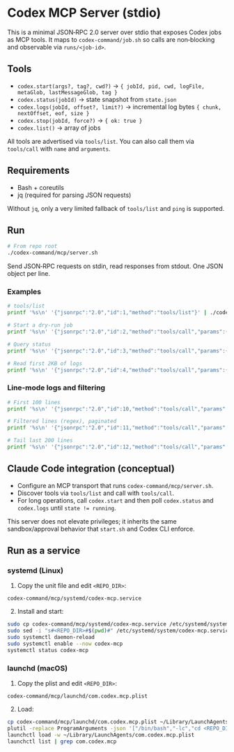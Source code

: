 # Codex MCP Server (stdio)

This is a minimal JSON‑RPC 2.0 server over stdio that exposes Codex jobs as MCP tools. It maps to `codex-command/job.sh` so calls are non‑blocking and observable via `runs/<job-id>`.

## Tools

- `codex.start(args?, tag?, cwd?)` → `{ jobId, pid, cwd, logFile, metaGlob, lastMessageGlob, tag }`
- `codex.status(jobId)` → state snapshot from `state.json`
- `codex.logs(jobId, offset?, limit?)` → incremental log bytes `{ chunk, nextOffset, eof, size }`
- `codex.stop(jobId, force?)` → `{ ok: true }`
- `codex.list()` → array of jobs

All tools are advertised via `tools/list`. You can also call them via `tools/call` with `name` and `arguments`.

## Requirements

- Bash + coreutils
- jq (required for parsing JSON requests)

Without `jq`, only a very limited fallback of `tools/list` and `ping` is supported.

## Run

```bash
# From repo root
./codex-command/mcp/server.sh
```

Send JSON‑RPC requests on stdin, read responses from stdout. One JSON object per line.

### Examples

```bash
# tools/list
printf '%s\n' '{"jsonrpc":"2.0","id":1,"method":"tools/list"}' | ./codex-command/mcp/server.sh

# Start a dry‑run job
printf '%s\n' '{"jsonrpc":"2.0","id":2,"method":"tools/call","params":{"name":"codex.start","arguments":{"args":["--task","demo","--dry-run"],"tag":"mcp"}}}' | ./codex-command/mcp/server.sh

# Query status
printf '%s\n' '{"jsonrpc":"2.0","id":3,"method":"tools/call","params":{"name":"codex.status","arguments":{"jobId":"<job-id>"}}}' | ./codex-command/mcp/server.sh

# Read first 2KB of logs
printf '%s\n' '{"jsonrpc":"2.0","id":4,"method":"tools/call","params":{"name":"codex.logs","arguments":{"jobId":"<job-id>","offset":0,"limit":2048}}}' | ./codex-command/mcp/server.sh
```

### Line‑mode logs and filtering

```bash
# First 100 lines
printf '%s\n' '{"jsonrpc":"2.0","id":10,"method":"tools/call","params":{"name":"codex.logs","arguments":{"jobId":"<job-id>","mode":"lines","offsetLines":0,"limitLines":100}}}' | ./codex-command/mcp/server.sh

# Filtered lines (regex), paginated
printf '%s\n' '{"jsonrpc":"2.0","id":11,"method":"tools/call","params":{"name":"codex.logs","arguments":{"jobId":"<job-id>","mode":"lines","grep":"^Exit|^----- End","offsetLines":0,"limitLines":20}}}' | ./codex-command/mcp/server.sh

# Tail last 200 lines
printf '%s\n' '{"jsonrpc":"2.0","id":12,"method":"tools/call","params":{"name":"codex.logs","arguments":{"jobId":"<job-id>","mode":"lines","tailLines":200,"limitLines":200}}}' | ./codex-command/mcp/server.sh
```

## Claude Code integration (conceptual)

- Configure an MCP transport that runs `codex-command/mcp/server.sh`.
- Discover tools via `tools/list` and call with `tools/call`.
- For long operations, call `codex.start` and then poll `codex.status` and `codex.logs` until `state != running`.

This server does not elevate privileges; it inherits the same sandbox/approval behavior that `start.sh` and Codex CLI enforce.

## Run as a service

### systemd (Linux)

1) Copy the unit file and edit `<REPO_DIR>`:

`codex-command/mcp/systemd/codex-mcp.service`

2) Install and start:

```bash
sudo cp codex-command/mcp/systemd/codex-mcp.service /etc/systemd/system/
sudo sed -i "s#<REPO_DIR>#$(pwd)#" /etc/systemd/system/codex-mcp.service
sudo systemctl daemon-reload
sudo systemctl enable --now codex-mcp
systemctl status codex-mcp
```

### launchd (macOS)

1) Copy the plist and edit `<REPO_DIR>`:

`codex-command/mcp/launchd/com.codex.mcp.plist`

2) Load:

```bash
cp codex-command/mcp/launchd/com.codex.mcp.plist ~/Library/LaunchAgents/
plutil -replace ProgramArguments -json '["/bin/bash","-lc","cd <REPO_DIR> && ./codex-command/mcp/server.sh"]' ~/Library/LaunchAgents/com.codex.mcp.plist
launchctl load -w ~/Library/LaunchAgents/com.codex.mcp.plist
launchctl list | grep com.codex.mcp
```
